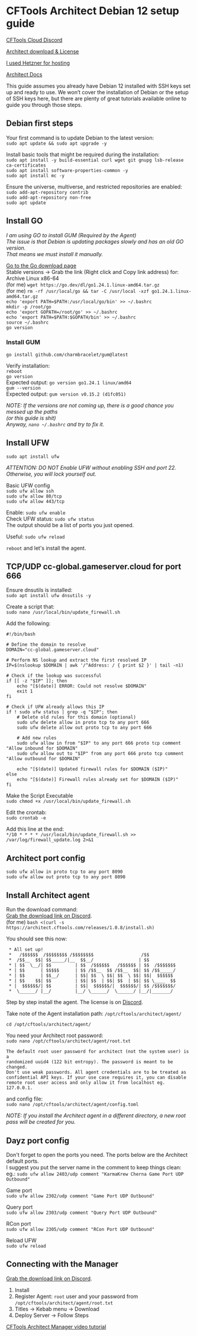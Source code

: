 # CFTools Architect Debian 12 setup guide

[CFTools Cloud Discord](https://discord.com/invite/k7Zdw6cXSH)

[Architect download & License](https://discord.com/channels/373098389174484992/1312066884467953775)

[I used Hetzner for hosting](https://www.hetzner.com/)

[Architect Docs](https://help.cftools.com/en/architect)

This guide assumes you already have Debian 12 installed
with SSH keys set up and ready to use. We won’t cover
the installation of Debian or the setup of SSH keys here,
but there are plenty of great tutorials available online
to guide you through those steps.


## Debian first steps

Your first command is to update Debian to the latest version:\
`sudo apt update && sudo apt upgrade -y`

Install basic tools that might be required during the installation:\
`sudo apt install -y build-essential curl wget git gnupg lsb-release ca-certificates`\
`sudo apt install software-properties-common -y`\
`sudo apt install mc -y`

Ensure the universe, multiverse, and restricted repositories are enabled:\
`sudo add-apt-repository contrib`\
`sudo add-apt-repository non-free`\
`sudo apt update`

## Install GO  
_I am using GO to install GUM (Required by the Agent)  
The issue is that Debian is updating packages
slowly and has an old GO version.  
That means we must install it manually._

[Go to the Go download page](https://go.dev/dl/)  
Stable versions -> Grab the link (Right click and Copy link address) for: Archive	Linux	x86-64  
(for me) `wget https://go.dev/dl/go1.24.1.linux-amd64.tar.gz`  
(for me) `rm -rf /usr/local/go && tar -C /usr/local -xzf go1.24.1.linux-amd64.tar.gz`  
`echo 'export PATH=$PATH:/usr/local/go/bin' >> ~/.bashrc`  
`mkdir -p /root/go`  
`echo 'export GOPATH=/root/go' >> ~/.bashrc`  
`echo 'export PATH=$PATH:$GOPATH/bin' >> ~/.bashrc`  
`source ~/.bashrc`  
`go version`  


### Install GUM
`go install github.com/charmbracelet/gum@latest`

Verify installation:  
`reboot`  
`go version`  
Expected output: `go version go1.24.1 linux/amd64`  
`gum --version`   
Expected output: `gum version v0.15.2 (d1fc051)`  

_NOTE: If the versions are not coming up, there is a good chance you messed up the paths  
(or this guide is shit)  
Anyway, `nano ~/.bashrc` and try to fix it._

## Install UFW
`sudo apt install ufw`

_ATTENTION: DO NOT Enable UFW without enabling SSH and port 22.\
Otherwise, you will lock yourself out._

Basic UFW config\
`sudo ufw allow ssh`\
`sudo ufw allow 80/tcp`\
`sudo ufw allow 443/tcp`

Enable: `sudo ufw enable`\
Check UFW status: `sudo ufw status`\
The output should be a list of ports you just opened. 

Useful: `sudo ufw reload`

`reboot` and let's install the agent.

## TCP/UDP cc-global.gameserver.cloud for port 666  
Ensure dnsutils is installed:  
`sudo apt install ufw dnsutils -y`

Create a script that:  
`sudo nano /usr/local/bin/update_firewall.sh`

Add the following:  
```
#!/bin/bash

# Define the domain to resolve
DOMAIN="cc-global.gameserver.cloud"

# Perform NS lookup and extract the first resolved IP
IP=$(nslookup $DOMAIN | awk '/^Address: / { print $2 }' | tail -n1)

# Check if the lookup was successful
if [[ -z "$IP" ]]; then
    echo "[$(date)] ERROR: Could not resolve $DOMAIN"
    exit 1
fi

# Check if UFW already allows this IP
if ! sudo ufw status | grep -q "$IP"; then
    # Delete old rules for this domain (optional)
    sudo ufw delete allow in proto tcp to any port 666
    sudo ufw delete allow out proto tcp to any port 666

    # Add new rules
    sudo ufw allow in from "$IP" to any port 666 proto tcp comment "Allow inbound for $DOMAIN"
    sudo ufw allow out to "$IP" from any port 666 proto tcp comment "Allow outbound for $DOMAIN"

    echo "[$(date)] Updated firewall rules for $DOMAIN ($IP)"
else
    echo "[$(date)] Firewall rules already set for $DOMAIN ($IP)"
fi
```
Make the Script Executable  
`sudo chmod +x /usr/local/bin/update_firewall.sh`  

Edit the crontab:  
`sudo crontab -e`  

Add this line at the end:  
`*/10 * * * * /usr/local/bin/update_firewall.sh >> /var/log/firewall_update.log 2>&1`


## Architect port config  
`sudo ufw allow in proto tcp to any port 8090`  
`sudo ufw allow out proto tcp to any port 8090`  


## Install Architect agent

Run the download command:\
[Grab the download link on Discord](https://discord.com/channels/373098389174484992/1312066884467953775/1316064473097699419).  
(for me) `bash <(curl -s https://architect.cftools.com/releases/1.0.8/install.sh)`

You should see this now:
```
 * All set up!
 *   /$$$$$$  /$$$$$$$$ /$$$$$$$$                  /$$
 *  /$$__  $$| $$_____/|__  $$__/                 | $$
 * | $$  \__/| $$         | $$  /$$$$$$   /$$$$$$ | $$  /$$$$$$$
 * | $$      | $$$$$      | $$ /$$__  $$ /$$__  $$| $$ /$$_____/
 * | $$      | $$__/      | $$| $$  \ $$| $$  \ $$| $$|  $$$$$$
 * | $$    $$| $$         | $$| $$  | $$| $$  | $$| $$ \____  $$
 * |  $$$$$$/| $$         | $$|  $$$$$$/|  $$$$$$/| $$ /$$$$$$$/
 *  \______/ |__/         |__/ \______/  \______/ |__/|_______/
```

Step by step install the agent. The license is on [Discord](https://discord.com/channels/373098389174484992/1312066884467953775/1316064473097699419).

Take note of the Agent installation path: `/opt/cftools/architect/agent/`

`cd /opt/cftools/architect/agent/`

You need your Architect root password:  
`sudo nano /opt/cftools/architect/agent/root.txt`  

```
The default root user password for architect (not the system user) is a
randomized uuid4 (122 bit entropy). The password is meant to be changed.
Don't use weak passwords. All agent credentials are to be treated as
confidential API keys. If your use case requires it, you can disable
remote root user access and only allow it from localhost eg. 127.0.0.1.
```

and config file:  
`sudo nano /opt/cftools/architect/agent/config.toml`  

_NOTE: If you install the Architect agent in a different directory, a new root pass will be created for you._


## Dayz port config  
Don't forget to open the ports you need. The ports below are the Architect default ports.  
I suggest you put the server name in the comment to keep things clean:  
eg.: `sudo ufw allow 2403/udp comment "KarmaKrew Cherna Game Port UDP Outbound"`

Game port  
`sudo ufw allow 2302/udp comment "Game Port UDP Outbound"`

Query port  
`sudo ufw allow 2303/udp comment "Query Port UDP Outbound"`

RCon port  
`sudo ufw allow 2305/udp comment "RCon Port UDP Outbound"`

Reload UFW  
`sudo ufw reload`


## Connecting with the Manager
[Grab the download link on Discord](https://discord.com/channels/373098389174484992/1312066884467953775/1316064473097699419).  
1. Install
2. Register Agent: `root` user and your password from `/opt/cftools/architect/agent/root.txt`
3. Titles -> Kebab menu -> Download
4. Deploy Server -> Follow Steps

[CFTools Architect Manager video tutorial](https://www.youtube.com/watch?v=7cre0XxOaiM)

